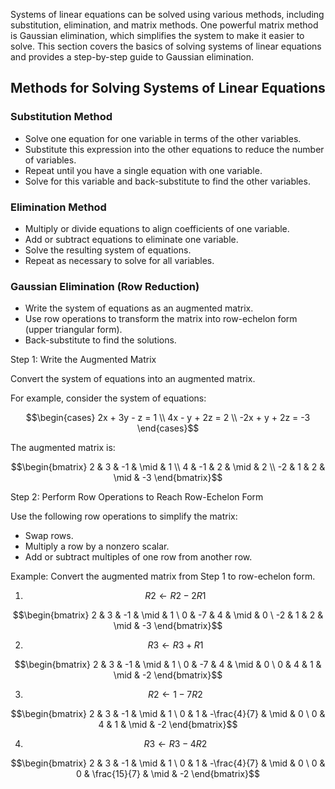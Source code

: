 Systems of linear equations can be solved using various methods, including substitution, elimination, and matrix methods. One powerful matrix method is Gaussian elimination, which simplifies the system to make it easier to solve. This section covers the basics of solving systems of linear equations and provides a step-by-step guide to Gaussian elimination.

## Methods for Solving Systems of Linear Equations

### Substitution Method
* Solve one equation for one variable in terms of the other variables.
* Substitute this expression into the other equations to reduce the number of variables.
* Repeat until you have a single equation with one variable.
* Solve for this variable and back-substitute to find the other variables.

### Elimination Method
- Multiply or divide equations to align coefficients of one variable.
- Add or subtract equations to eliminate one variable.
- Solve the resulting system of equations.
- Repeat as necessary to solve for all variables.

### Gaussian Elimination (Row Reduction)
- Write the system of equations as an augmented matrix.
- Use row operations to transform the matrix into row-echelon form (upper triangular form).
- Back-substitute to find the solutions.

Step 1: Write the Augmented Matrix

Convert the system of equations into an augmented matrix. 

For example, consider the system of equations:
```math
\begin{cases}
2x + 3y - z = 1 \\
4x - y + 2z = 2 \\
-2x + y + 2z = -3
\end{cases}
```

The augmented matrix is:

```math
\begin{bmatrix}
2 & 3 & -1 & \mid & 1 \\
4 & -1 & 2 & \mid & 2 \\
-2 & 1 & 2 & \mid & -3
\end{bmatrix}
```

Step 2: Perform Row Operations to Reach Row-Echelon Form

Use the following row operations to simplify the matrix:

- Swap rows.
- Multiply a row by a nonzero scalar.
- Add or subtract multiples of one row from another row.

Example: Convert the augmented matrix from Step 1 to row-echelon form.

1. $$R2←R2−2R1$$

```math
\begin{bmatrix}
2 & 3 & -1 & \mid & 1 \
0 & -7 & 4 & \mid & 0 \
-2 & 1 & 2 & \mid & -3
\end{bmatrix}
```

2. $$R3←R3+R1$$

```math
\begin{bmatrix}
2 & 3 & -1 & \mid & 1 \
0 & -7 & 4 & \mid & 0 \
0 & 4 & 1 & \mid & -2
\end{bmatrix}
```

3. $$R2←1−7R2$$

```math
\begin{bmatrix}
2 & 3 & -1 & \mid & 1 \
0 & 1 & -\frac{4}{7} & \mid & 0 \
0 & 4 & 1 & \mid & -2
\end{bmatrix}
```

4. $$R3←R3−4R2$$

```math
\begin{bmatrix}
2 & 3 & -1 & \mid & 1 \
0 & 1 & -\frac{4}{7} & \mid & 0 \
0 & 0 & \frac{15}{7} & \mid & -2
\end{bmatrix}
```

